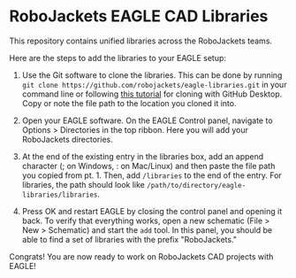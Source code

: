 # RoboJackets EAGLE CAD Libraries

This repository contains unified libraries across the RoboJackets teams.

Here are the steps to add the libraries to your EAGLE setup:

1. Use the Git software to clone the libraries.  This can be done by running `git clone https://github.com/robojackets/eagle-libraries.git` 
in your command line or following [this tutorial](https://help.github.com/en/desktop/contributing-to-projects/cloning-a-repository-from-github-to-github-desktop) 
for cloning with GitHub Desktop. Copy or note the file path to the location you cloned it into.

2. Open your EAGLE software. On the EAGLE Control panel, navigate to Options > Directories in the top ribbon. Here you will add your
RoboJackets directories. 

3. At the end of the existing entry in the libraries box, add an append character (; on Windows, : on Mac/Linux) and then paste the file path
you copied from pt. 1. Then, add `/libraries` to the end of the entry. 
For libraries, the path should look like `/path/to/directory/eagle-libraries/libraries`.

4. Press OK and restart EAGLE by closing the control panel and opening it back. To verify that everything works, open a new schematic 
(File > New > Schematic) and start the `add` tool. In this panel, you should be able to find a set of libraries with the prefix "RoboJackets."

Congrats! You are now ready to work on RoboJackets CAD projects with EAGLE!
